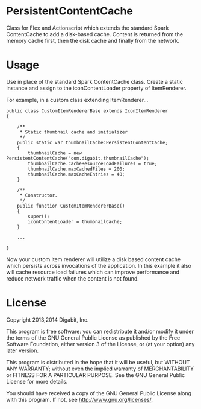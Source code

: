 PersistentContentCache
======================

Class for Flex and Actionscript which extends the standard Spark ContentCache to add a disk-based cache. Content is returned from the memory cache first, then the disk cache and finally from the network.

Usage
=====

Use in place of the standard Spark ContentCache class. Create a static instance and assign to the iconContentLoader property of ItemRenderer.

For example, in a custom class extending ItemRenderer...

```
public class CustomItemRendererBase extends IconItemRenderer
{

	/**
	 * Static thumbnail cache and initializer
	 */
	public static var thumbnailCache:PersistentContentCache;
	{
		thumbnailCache = new PersistentContentCache("com.digabit.thumbnailCache");
		thumbnailCache.cacheResourceLoadFailures = true;
		thumbnailCache.maxCachedFiles = 200;
		thumbnailCache.maxCacheEntries = 40;
	}
	
	/**
	 * Constructor.
	 */
	public function CustomItemRendererBase()
	{
		super();
		iconContentLoader = thumbnailCache;
	}
	
	...
	
}

```

Now your custom item renderer will utilize a disk based content cache which persists across invocations of the application. In this example it also
will cache resource load failures which can improve performance and reduce network traffic when the content is not found.

License
=======

Copyright 2013,2014 Digabit, Inc.

This program is free software: you can redistribute it and/or modify
it under the terms of the GNU General Public License as published by
the Free Software Foundation, either version 3 of the License, or
(at your option) any later version.
	
This program is distributed in the hope that it will be useful,
but WITHOUT ANY WARRANTY; without even the implied warranty of
MERCHANTABILITY or FITNESS FOR A PARTICULAR PURPOSE.  See the
GNU General Public License for more details.
	
You should have received a copy of the GNU General Public License
along with this program.  If not, see <http://www.gnu.org/licenses/>.

